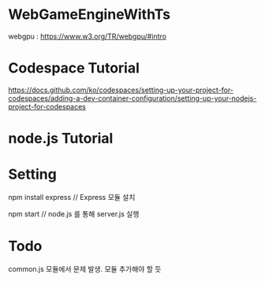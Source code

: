 # WebGameEngineWithTs

webgpu : https://www.w3.org/TR/webgpu/#intro

# Codespace Tutorial

https://docs.github.com/ko/codespaces/setting-up-your-project-for-codespaces/adding-a-dev-container-configuration/setting-up-your-nodejs-project-for-codespaces

# node.js Tutorial


# Setting

npm install express // Express 모듈 설치

npm start // node.js 를 통해 server.js 실행

# Todo

common.js 모듈에서 문제 발생. 모듈 추가해야 할 듯